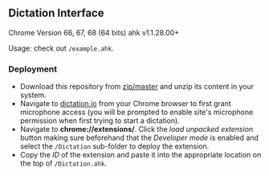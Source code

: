 ﻿## Dictation Interface

Chrome Version 66, 67, 68 (64 bits)
ahk v1.1.28.00+

Usage: check out `/example.ahk`.

### Deployment

- Download this repository from [zip/master](https://github.com/A-AhkUser/Dictation-Interface/archive/master.zip) and unzip its content in your system.
- Navigate to [dictation.io](https://dictation.io/speech) from your Chrome browser to first grant microphone access (you will be prompted to enable site's microphone permission when first trying to start a dictation).
- Navigate to **chrome://extensions/**. Click the *load unpacked extension* button making sure beforehand that the *Developer mode* is enabled and select the `/Dictation` sub-folder to deploy the extension.
- Copy the *ID* of the extension and paste it into the appropriate location on the top of `/Dictation.ahk`.
